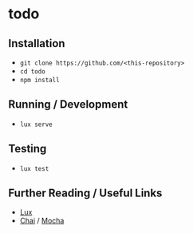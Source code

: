 # todo

## Installation

* `git clone https://github.com/<this-repository>`
* `cd todo`
* `npm install`

## Running / Development

* `lux serve`

## Testing

* `lux test`

## Further Reading / Useful Links
* [Lux](https://github.com/postlight/lux/)
* [Chai](http://chaijs.com/) / [Mocha](http://mochajs.org/)
